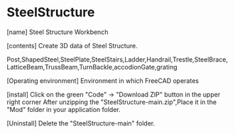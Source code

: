 # SteelStructure

[name] Steel Structure Workbench

[contents] Create 3D data of Steel Structure.

Post,ShapedSteel,SteelPlate,SteelStairs,Ladder,Handrail,Trestle,SteelBrace,LatticeBeam,TrussBeam,TurnBackle,accodionGate,grating

[Operating environment] Environment in which FreeCAD operates

[install] Click on the green "Code" → "Download ZIP" button in the upper right corner
After unzipping  the "SteelStructure-main.zip",Place it in the "Mod" folder in your application folder.

[Uninstall] Delete the "SteelStructure-main" folder.